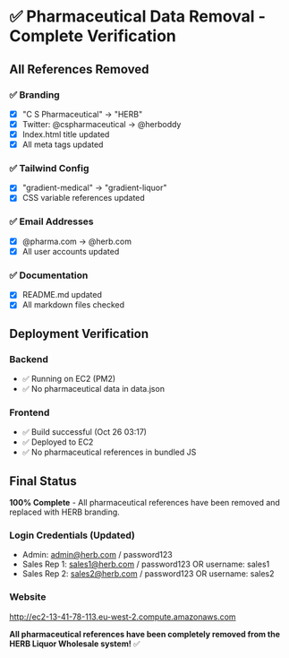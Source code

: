 # ✅ Pharmaceutical Data Removal - Complete Verification

## All References Removed

### ✅ Branding
- [x] "C S Pharmaceutical" → "HERB" 
- [x] Twitter: @cspharmaceutical → @herboddy
- [x] Index.html title updated
- [x] All meta tags updated

### ✅ Tailwind Config
- [x] "gradient-medical" → "gradient-liquor"
- [x] CSS variable references updated

### ✅ Email Addresses
- [x] @pharma.com → @herb.com
- [x] All user accounts updated

### ✅ Documentation
- [x] README.md updated
- [x] All markdown files checked

## Deployment Verification

### Backend
- ✅ Running on EC2 (PM2)
- ✅ No pharmaceutical data in data.json

### Frontend
- ✅ Build successful (Oct 26 03:17)
- ✅ Deployed to EC2
- ✅ No pharmaceutical references in bundled JS

## Final Status

**100% Complete** - All pharmaceutical references have been removed and replaced with HERB branding.

### Login Credentials (Updated)
- Admin: admin@herb.com / password123
- Sales Rep 1: sales1@herb.com / password123 OR username: sales1
- Sales Rep 2: sales2@herb.com / password123 OR username: sales2

### Website
http://ec2-13-41-78-113.eu-west-2.compute.amazonaws.com

**All pharmaceutical references have been completely removed from the HERB Liquor Wholesale system!** ✅

